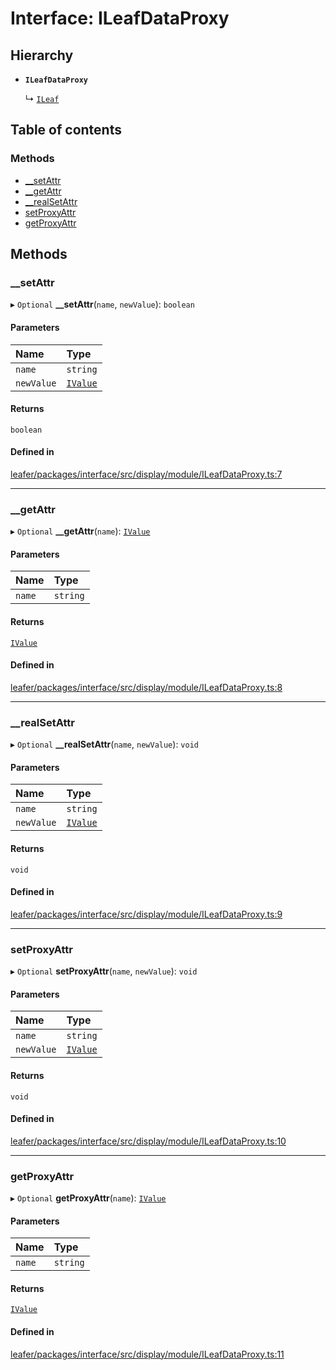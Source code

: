 # Interface: ILeafDataProxy

## Hierarchy

- **`ILeafDataProxy`**

  ↳ [`ILeaf`](ILeaf.md)

## Table of contents

### Methods

- [\_\_setAttr](ILeafDataProxy.md#__setattr)
- [\_\_getAttr](ILeafDataProxy.md#__getattr)
- [\_\_realSetAttr](ILeafDataProxy.md#__realsetattr)
- [setProxyAttr](ILeafDataProxy.md#setproxyattr)
- [getProxyAttr](ILeafDataProxy.md#getproxyattr)

## Methods

### \_\_setAttr

▸ `Optional` **__setAttr**(`name`, `newValue`): `boolean`

#### Parameters

| Name | Type |
| :------ | :------ |
| `name` | `string` |
| `newValue` | [`IValue`](../modules.md#ivalue) |

#### Returns

`boolean`

#### Defined in

[leafer/packages/interface/src/display/module/ILeafDataProxy.ts:7](https://github.com/leaferjs/leafer/blob/a165a56/packages/interface/src/display/module/ILeafDataProxy.ts#L7)

___

### \_\_getAttr

▸ `Optional` **__getAttr**(`name`): [`IValue`](../modules.md#ivalue)

#### Parameters

| Name | Type |
| :------ | :------ |
| `name` | `string` |

#### Returns

[`IValue`](../modules.md#ivalue)

#### Defined in

[leafer/packages/interface/src/display/module/ILeafDataProxy.ts:8](https://github.com/leaferjs/leafer/blob/a165a56/packages/interface/src/display/module/ILeafDataProxy.ts#L8)

___

### \_\_realSetAttr

▸ `Optional` **__realSetAttr**(`name`, `newValue`): `void`

#### Parameters

| Name | Type |
| :------ | :------ |
| `name` | `string` |
| `newValue` | [`IValue`](../modules.md#ivalue) |

#### Returns

`void`

#### Defined in

[leafer/packages/interface/src/display/module/ILeafDataProxy.ts:9](https://github.com/leaferjs/leafer/blob/a165a56/packages/interface/src/display/module/ILeafDataProxy.ts#L9)

___

### setProxyAttr

▸ `Optional` **setProxyAttr**(`name`, `newValue`): `void`

#### Parameters

| Name | Type |
| :------ | :------ |
| `name` | `string` |
| `newValue` | [`IValue`](../modules.md#ivalue) |

#### Returns

`void`

#### Defined in

[leafer/packages/interface/src/display/module/ILeafDataProxy.ts:10](https://github.com/leaferjs/leafer/blob/a165a56/packages/interface/src/display/module/ILeafDataProxy.ts#L10)

___

### getProxyAttr

▸ `Optional` **getProxyAttr**(`name`): [`IValue`](../modules.md#ivalue)

#### Parameters

| Name | Type |
| :------ | :------ |
| `name` | `string` |

#### Returns

[`IValue`](../modules.md#ivalue)

#### Defined in

[leafer/packages/interface/src/display/module/ILeafDataProxy.ts:11](https://github.com/leaferjs/leafer/blob/a165a56/packages/interface/src/display/module/ILeafDataProxy.ts#L11)
